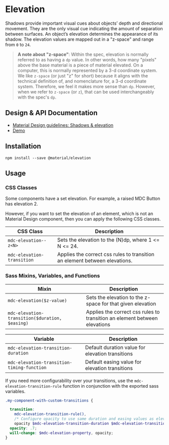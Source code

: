 <!--docs:
title: "Elevation"
layout: detail
section: components
excerpt: "Shadows and elevation as Sass mixins and CSS classes."
iconId: shadow
path: /catalog/elevation/
-->

# Elevation

<!--<div class="article__asset">
  <a class="article__asset-link"
     href="https://material-components-web.appspot.com/elevation.html">
    <img src="{{ site.rootpath }}/images/mdc_web_screenshots/elevation.png" width="247" alt="Elevation screenshot">
  </a>
</div>-->

Shadows provide important visual cues about objects’ depth and directional movement. They are the only visual cue indicating the amount of separation between surfaces. An object’s elevation determines the appearance of its shadow. The elevation values are mapped out in a "z-space" and range from `0` to `24`.

> **A note about "z-space"**: Within the spec, elevation is normally referred to as having a `dp`
> value. In other words, how many "pixels" above the base material is a piece of material elevated.
> On a computer, this is normally represented by a 3-d coordinate system. We like `z-space` (or
> just "z" for short) because it aligns with the technical definition of, and nomenclature for,
> a 3-d coordinate system. Therefore, we feel it makes more sense than `dp`. However, when we refer
> to `z-space` (or `z`), that can be used interchangeably with the spec's `dp`.

## Design & API Documentation

<ul class="icon-list">
  <li class="icon-list-item icon-list-item--spec">
    <a href="https://material.io/guidelines/what-is-material/elevation-shadows.html">Material Design guidelines: Shadows & elevation</a>
  </li>
  <li class="icon-list-item icon-list-item--link">
    <a href="https://material-components-web.appspot.com/elevation.html">Demo</a>
  </li>
</ul>

## Installation

```
npm install --save @material/elevation
```

## Usage

### CSS Classes

Some components have a set elevation. For example, a raised MDC Button has elevation 2.

However, if you want to set the elevation of an element, which is not an Material Design component, then you
can apply the following CSS classes.

| CSS Class | Description |
| --------------------------- | - |
| `mdc-elevation--z<N>` | Sets the elevation to the (N)dp, where 1 <= N <= 24. |
| `mdc-elevation-transition` | Applies the correct css rules to transition an element between elevations. |

### Sass Mixins, Variables, and Functions

| Mixin | Description |
| ----------------------------------------------- | - |
| `mdc-elevation($z-value)` | Sets the elevation to the z-space for that given elevation |
| `mdc-elevation-transition($duration, $easing)` | Applies the correct css rules to transition an element between elevations |

| Variable | Description |
| ------------------------------------------- | - |
| `mdc-elevation-transition-duration` | Default duration value for elevation transitions |
| `mdc-elevation-transition-timing-function` | Default easing value for elevation transitions |

If you need more configurability over your transitions, use the `mdc-elevation-transition-rule` function in conjunction with the exported sass variables.

```scss
.my-component-with-custom-transitions {

  transition:
    mdc-elevation-transition-rule(),
    /* Configure opacity to use same duration and easing values as elevation */
    opacity $mdc-elevation-transition-duration $mdc-elevation-transition-timing-function;
  opacity: .7;
  will-change: $mdc-elevation-property, opacity;
}
```
